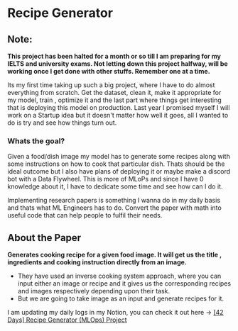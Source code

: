 # Recipe Generator 


## Note:


**This project has been halted for a month or so till I am preparing for my IELTS and university exams. Not letting down this project halfway, will be working once I get done with other stuffs. Remember one at a time.**

Its my first time taking up such a big project, where I have to do almost everything from scratch. Get the dataset, clean it, make it appropriate for my model, train , optimize it and the last part where things get interesting that is deploying this model on production. Last year I promised myself I will work on a Startup idea but it doesn't matter how well it goes, all I wanted to do is try and see how things turn out.

### Whats the goal?

Given a food/dish image my model has to generate some recipes along with some instructions on how to cook that particular dish. Thats should be the ideal outcome but I also have plans of deploying it or maybe make a discord bot with a Data Flywheel. This is more of MLoPs and since I have 0 knowledge about it, I have to dedicate some time and see how can I do it. 

Implementing research papers is something I wanna do in my daily basis and thats what ML Engineers has to do. Convert the paper with math into useful code that can help people to fulfil their needs.

## About the Paper

**Generates cooking recipe for a given food image. It will get us the title , ingredients and cooking instruction directly from an image.**

- They have used an inverse cooking system approach, where you can input either an image or  recipe and it gives us the corresponding recipes and images respectively depending upon their task.
- But we are going to take image as an input and generate recipes for it.


I am updating my daily logs in my Notion, you can check it out here -> [[42 Days] Recipe Generator (MLOps) Project ](https://short-surprise-784.notion.site/42-Days-Recipe-Generator-MLOps-Project-6a6eb6229d6f4f9aad51e42972b3da30)
